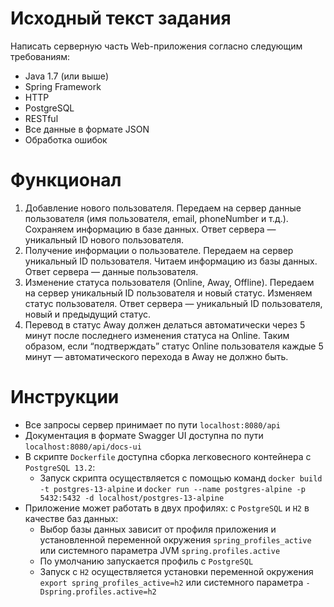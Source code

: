 # Исходный текст задания

Написать серверную часть Web-приложения согласно следующим требованиям:

- Java 1.7 (или выше)
- Spring Framework
- HTTP
- PostgreSQL
- RESTful
- Все данные в формате JSON
- Обработка ошибок

# Функционал

1. Добавление нового пользователя. Передаем на сервер данные пользователя
   (имя пользователя, email, phoneNumber и т.д.). Сохраняем информацию в базе данных. Ответ сервера — уникальный ID
   нового пользователя.
2. Получение информации о пользователе. Передаем на сервер уникальный ID пользователя. Читаем информацию из базы данных.
   Ответ сервера — данные пользователя.
3. Изменение статуса пользователя (Online, Away, Offline). Передаем на сервер уникальный ID пользователя и новый статус.
   Изменяем статус пользователя. Ответ сервера — уникальный ID пользователя, новый и предыдущий статус.
4. Перевод в статус Away должен делаться автоматически через 5 минут после последнего изменения статуса на Online. Таким
   образом, если “подтверждать” статус Online пользователя каждые 5 минут — автоматического перехода в Away не должно
   быть.

# Инструкции

- Все запросы сервер принимает по пути `localhost:8080/api`
- Документация в формате Swagger UI доступна по пути `localhost:8080/api/docs-ui`
- В скрипте `Dockerfile` доступна сборка легковесного контейнера с `PostgreSQL 13.2`:
    - Запуск скрипта осуществляется с помощью команд `docker build -t postgres-13-alpine`
      и `docker run --name postgres-alpine -p 5432:5432 -d localhost/postgres-13-alpine`
- Приложение может работать в двух профилях: с `PostgreSQL` и `H2` в качестве баз данных:
    - Выбор базы данных зависит от профиля приложения и установленной переменной окружения `spring_profiles_active` или
      системного параметра JVM `spring.profiles.active`
    - По умолчанию запускается профиль с `PostgreSQL`
    - Запуск с `H2` осуществляется установки переменной окружения `export spring_profiles_active=h2` или системного
      параметра `-Dspring.profiles.active=h2`